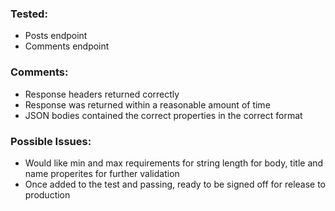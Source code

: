 ﻿### Tested:
- Posts endpoint
- Comments endpoint


### Comments:
- Response headers returned correctly
- Response was returned within a reasonable amount of time 
- JSON bodies contained the correct properties in the correct format


### Possible Issues:
- Would like min and max requirements for string length for body, title and name properites for further validation
- Once added to the test and passing, ready to be signed off for release to production


